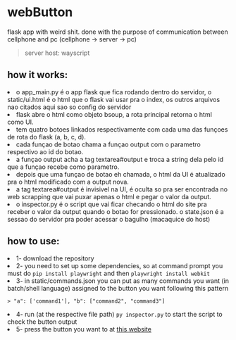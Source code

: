 # webButton
flask app with weird shit. done with the purpose of communication between cellphone and pc (cellphone -> server -> pc)

> server host: wayscript
<h2>how it works: </h2>
    <li>    o app_main.py é o app flask que fica rodando dentro do servidor, o static/ui.html é o html que o flask vai usar pra o index, os outros arquivos nao citados aqui sao so config do servidor</li>
    <li>    flask abre o html como objeto bsoup, a rota principal retorna o html como UI. </li>
    <li>    tem quatro botoes linkados respectivamente com cada uma das funçoes de rota do flask (a, b, c, d). </li>
    <li>    cada funçao de botao chama a funçao output com o parametro respectivo ao id do botao. </li>
    <li>    a funçao output acha a tag textarea#output e troca a string dela pelo id que a funçao recebe como parametro. </li>
    <li>    depois que uma funçao de botao eh chamada, o html da UI é atualizado pra o html modificado com a output nova. </li>
    <li>    a tag textarea#output é invisivel na UI, é oculta so pra ser encontrada no web scrapping que vai puxar apenas o html e pegar o valor da output.</li>
    <li>    o inspector.py é o script que vai ficar checando o html do site pra receber o valor da output quando o botao for pressionado. o state.json é a sessao do servidor pra poder acessar o bagulho (macaquice do host)</li>
<h2>how to use: </h2>
<li>1- download the repository</li>
<li>2- you need to set up some dependencies, so at command prompt you must do <code>pip install playwright</code> and then <code>playwright install webkit</code>
<li>3- in static/commands.json you can put as many commands you want (in batch/shell language) assigned to the button you want following this pattern</li>

    > "a": ['command1'], "b": ["command2", "command3"]

<li>4- run (at the respective file path) <code>py inspector.py</code> to start the script to check the button output</li>
<li>5- press the button you want to at <a href="https://glamorously-beautiful-iris-flat-dev.wayscript.cloud/?">this website</a> </li>
